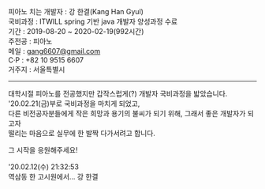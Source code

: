 피아노 치는 개발자 : 강 한결(Kang Han Gyul)   
국비과정 : ITWILL spring 기반 java 개발자 양성과정 수료   
기간 : 2019-08-20 ~ 2020-02-19(992시간)   
주전공 : 피아노   
메일 : gang6607@gmail.com   
C·P : +82 10 9515 6607   
거주지 : 서울특별시   
   
-------------------------------------------------
대학시절 피아노를 전공했지만 갑작스럽게(?) 개발자 국비과정을 밟았습니다.   
'20.02.21(금)부로 국비과정을 마치게 되었고,   
다른 비전공자분들에게 작은 희망과 용기의 불씨가 되기 위해, 그래서 좋은 개발자가 되고자   
떨리는 마음으로 실무에 한 발짝 다가서려고 합니다.   
   
그 시작을 응원해주세요!   
   
'20.02.12(수) 21:32:53    
역삼동 한 고시원에서... 강 한결
